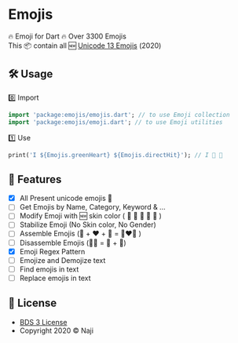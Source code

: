 # Emojis 

🔥 Emoji for Dart 🔥 Over 3300 Emojis <br> 
This 📦 contain all 🆕 [Unicode 13 Emojis](https://unicode.org/emoji/charts) (2️0️2️0️) 

## 🛠️ Usage
0️⃣ Import
```dart
import 'package:emojis/emojis.dart'; // to use Emoji collection
import 'package:emojis/emoji.dart'; // to use Emoji utilities
```
1️⃣ Use
```dart
print('I ${Emojis.greenHeart} ${Emojis.directHit}'); // I 💚 🎯
```

## 🚀 Features
- [x] All Present unicode emojis 💯
- [ ] Get Emojis by Name, Category, Keyword & ...
- [ ] Modify Emoji with 🆕 skin color ( 🏻 🏼 🏽 🏾 🏿 )
- [ ] Stabilize Emoji (No Skin color, No Gender)
- [ ] Assemble Emojis (👩 + ❤ + 👩  = 👩‍❤️‍👩 )
- [ ] Disassemble Emojis (👨‍🔧 = 🔧 + 🧑)
- [x] Emoji Regex Pattern
- [ ] Emojize and Demojize text
- [ ] Find emojis in text
- [ ] Replace emojis in text

## 📄 License
* [BDS 3 License](https://opensource.org/licenses/BSD-3-Clause)
* Copyright 2020 © Naji